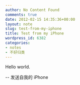 ```yaml
---
author: No Content Found
comments: true
date: 2012-02-15 14:35:36+00:00
layout: note
slug: test-from-my-iphone
title: Test from my iPhone
wordpress_id: 6382
categories:
- notes
- 不好归类
---
```


Hello world.  
  
  
-- 发送自我的 iPhone  

